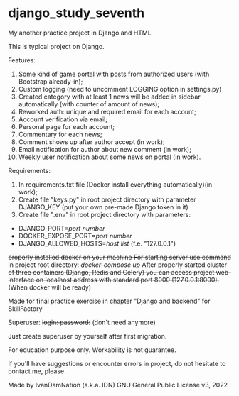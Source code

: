 # django_study_seventh

My another practice project in Django and HTML


This is typical project on Django.


Features:
1) Some kind of game portal with posts from authorized users (with Bootstrap already-in);
2) Custom logging (need to uncomment LOGGING option in settings.py)
3) Created category with at least 1 news will be added in sidebar automatically (with counter of amount of news);
4) Reworked auth: unique and required email for each account;
5) Account verification via email;
6) Personal page for each account;
7) Commentary for each news;
8) Comment shows up after author accept (in work);
9) Email notification for author about new comment (in work);
10) Weekly user notification about some news on portal (in work).

Requirements: 
1) In requirements.txt file (Docker install everything automatically)(in work);
2) Create file "keys.py" in root project directory with parameter DJANGO_KEY (put your own pre-made Django token in it)
3) Create file ".env" in root project directory with parameters:
- DJANGO_PORT=*port number*
- DOCKER_EXPOSE_PORT=*port number*
- DJANGO_ALLOWED_HOSTS=*host list* (f.e. "127.0.0.1")

~~properly installed docker on your machine
For starting server use command in project root directory:
*docker-compose up*
After properly started cluster of three containers (Django, Redis and Celery) you can access project web-interface on localhost address with standard port 8000 (127.0.0.1:8000).~~ (When docker will be ready)


Made for final practice exercise in chapter "Django and backend" for SkillFactory

Superuser:
~~login: 
password:~~ (don't need anymore)

Just create superuser by yourself after first migration.


For education purpose only. Workability is not guarantee.

If you'll have suggestions or encounter errors in project, do not hesitate to contact me, please.

Made by IvanDamNation (a.k.a. IDN) GNU General Public License v3, 2022
